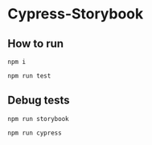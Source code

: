 # Cypress-Storybook


## How to run
```
npm i
```
```
npm run test
```
## Debug tests
```
npm run storybook
```
```
npm run cypress
```
